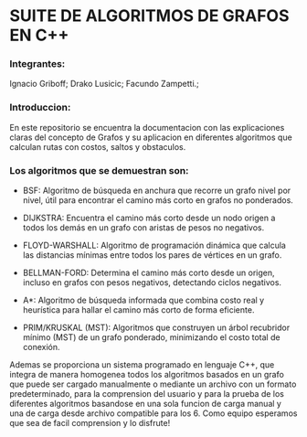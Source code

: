 # SUITE DE ALGORITMOS DE GRAFOS EN C++
### Integrantes: 
Ignacio Griboff; Drako Lusicic; Facundo Zampetti.;
### Introduccion:
En este repositorio se encuentra la documentacion con las explicaciones claras del concepto de Grafos y su aplicacion en diferentes algoritmos que calculan rutas con costos, saltos y obstaculos.
### Los algoritmos que se demuestran son:
  - BSF: Algoritmo de búsqueda en anchura que recorre un grafo nivel por nivel, útil para encontrar el camino más corto en grafos no ponderados.
    
  - DIJKSTRA: Encuentra el camino más corto desde un nodo origen a todos los demás en un grafo con aristas de pesos no negativos.
    
  - FLOYD-WARSHALL: Algoritmo de programación dinámica que calcula las distancias mínimas entre todos los pares de vértices en un grafo.
    
  - BELLMAN-FORD: Determina el camino más corto desde un origen, incluso en grafos con pesos negativos, detectando ciclos negativos.
    
  - A*: Algoritmo de búsqueda informada que combina costo real y heurística para hallar el camino más corto de forma eficiente.
    
  - PRIM/KRUSKAL (MST): Algoritmos que construyen un árbol recubridor mínimo (MST) de un grafo ponderado, minimizando el costo total de conexión.
    
Ademas se proporciona un sistema programado en lenguaje C++, que integra de manera homogenea todos los algoritmos basados en un grafo que puede ser cargado manualmente o mediante un archivo con un formato predeterminado, para la comprension del usuario y para la prueba de los diferentes algoritmos basandose en una sola funcion de carga manual y una de carga desde archivo compatible para los 6.
Como equipo esperamos que sea de facil comprension y lo disfrute!
